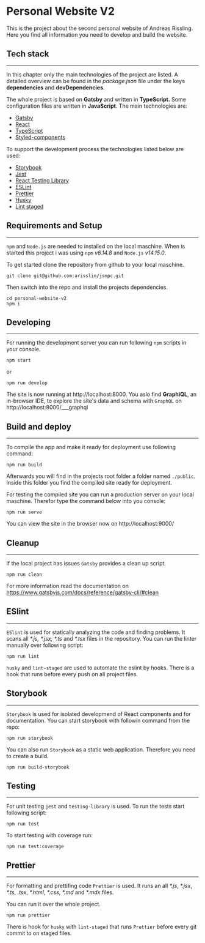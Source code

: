 # Personal Website V2

This is the project about the second personal website of Andreas Rissling. Here you find all information you need to develop and build the website.

## Tech stack

<hr />

In this chapter only the main technologies of the project are listed. A detailed overview can be found in the _package.json_ file under the keys **dependencies** and **devDependencies**.

The whole project is based on **Gatsby** and written in **TypeScript.** Some configuration files are written in **JavaScript**. The main technologies are:

- [Gatsby](https://www.gatsbyjs.com/)
- [React](https://reactjs.org/)
- [TypeScript](https://www.typescriptlang.org/)
- [Styled-components](https://styled-components.com/)

To support the development process the technologies listed below are used:

- [Storybook](https://storybook.js.org/)
- [Jest](https://jestjs.io/)
- [React Testing Library](https://testing-library.com/docs/react-testing-library/intro/)
- [ESLint](https://eslint.org/)
- [Prettier](https://prettier.io/)
- [Husky](https://typicode.github.io/husky/#/)
- [Lint staged](https://github.com/okonet/lint-staged#readme)

## Requirements and Setup

<hr />

`npm` and `Node.js` are needed to installed on the local maschine. When is started this project i was using `npm` _v6.14.8_ and `Node.js` _v14.15.0_.

To get started clone the repository from github to your local maschine.

```
git clone git@github.com:arisslin/jsmpc.git
```

Then switch into the repo and install the projects dependencies.

```
cd personal-website-v2
npm i
```

## Developing

<hr />

For running the development server you can run following `npm` scripts in your console.

```
npm start
```

or

```
npm run develop
```

The site is now running at http://localhost:8000. You aslo find **GraphiQL**, an in-browser IDE, to explore the site's data and schema with `GraphQL` on http://localhost:8000/\_\_\_graphql

## Build and deploy

<hr />

To compile the app and make it ready for deployment use following command:

```
npm run build
```

Afterwards you will find in the projects root folder a folder named `./public`. Inside this folder you find the compiled site ready for deployment.

For testing the compiled site you can run a production server on your local maschine. Therefor type the command below into you console:

```
npm run serve
```

You can view the site in the browser now on http://localhost:9000/

## Cleanup

<hr />

If the local project has issues `Gatsby` provides a clean up script.

```
npm run clean
```

For more information read the documentation on https://www.gatsbyjs.com/docs/reference/gatsby-cli/#clean

## ESlint

<hr />

`ESlint` is used for statically analyzing the code and finding problems. It scans all _\*.js,_ _\*.jsx,_ _\*.ts_ and _\*.tsx_ files in the repository. You can run the linter manually over following script:

```
npm run lint
```

`husky` and `lint-staged` are used to automate the eslint by hooks.
There is a hook that runs before every push on all project files.

## Storybook

<hr />

`Storybook` is used for isolated developmend of React components and for documentation. You can start storybook with followin command from the repo:

```
npm run storybook
```

You can also run `Storybook` as a static web application. Therefore you need
to create a build.

```
npm run build-storybook
```

## Testing

<hr />

For unit testing `jest` and `testing-library` is used. To run the tests start following script:

```
npm run test
```

To start testing with coverage run:

```
npm run test:coverage
```

## Prettier

<hr />

For formatting and prettifing code `Prettier` is used.
It runs an all _\*.js_, _\*.jsx_, _\*.ts_, _*.tsx*_, _\*.html_, _\*.css_,
_\*.md_ and _\*.mdx_ files.

You can run it over the whole project.

```
npm run prettier
```

There is hook for `husky` with `lint-staged` that runs `Prettier` before every git commit to on staged files.
